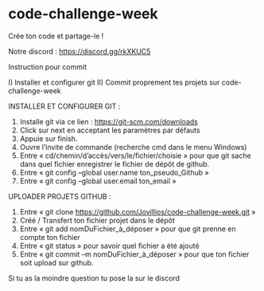 # code-challenge-week
Crée ton code et partage-le !

Notre discord : https://discord.gg/rkXKUC5

Instruction pour commit

I)	Installer et configurer git
II)	Commit proprement tes projets sur code-challenge-week


INSTALLER ET CONFIGURER GIT :

1.	Installe git via ce lien : https://git-scm.com/downloads
2.	Click sur next en acceptant les paramètres par défauts
3.	Appuie sur finish.
4.	Ouvre l’invite de commande (recherche cmd dans le menu Windows)
5.	Entre « cd/chemin/d’accès/vers/le/fichier/choisie » pour que git sache dans quel fichier enregistrer le fichier de dépôt de github.
6.	Entre « git config –global user.name ton_pseudo_Github » 
7.	Entre « git config –global user.email ton_email »


UPLOADER PROJETS GITHUB : 

1.	Entre « git clone https://github.com/Jovillios/code-challenge-week.git »
2.	Créé / Transfert ton fichier projet dans le dépôt
3.	Entre « git add nomDuFichier_à_déposer » pour que git prenne en compte ton fichier
4.	Entre « git status » pour savoir quel fichier a été ajouté
5.	Entre « git commit –m nomDuFichier_à_déposer » pour que ton fichier soit upload sur github.

Si tu as la moindre question tu pose la sur le discord